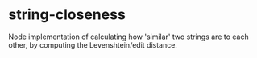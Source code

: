 # string-closeness
Node implementation of calculating how 'similar' two strings are to each other, by computing the Levenshtein/edit distance.
